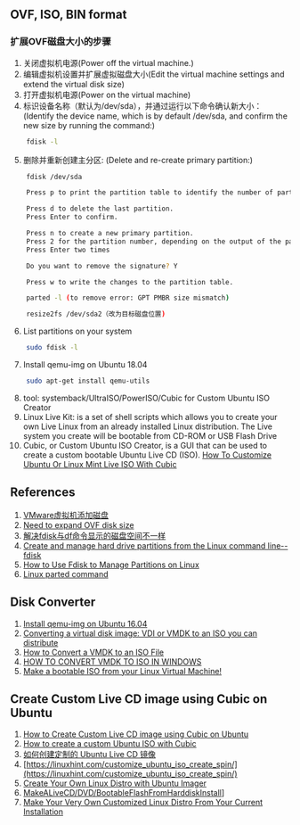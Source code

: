 ## OVF, ISO, BIN format

### 扩展OVF磁盘大小的步骤
1. 关闭虚拟机电源(Power off the virtual machine.)
2. 编辑虚拟机设置并扩展虚拟磁盘大小(Edit the virtual machine settings and extend the virtual disk size)
3. 打开虚拟机电源(Power on the virtual machine)
4. 标识设备名称（默认为/dev/sda），并通过运行以下命令确认新大小：(Identify the device name, which is by default /dev/sda, and confirm the new size by running the command:)
```bash
    fdisk -l 
```
5. 删除并重新创建主分区: (Delete and re-create primary partition:)
```bash
    fdisk /dev/sda

    Press p to print the partition table to identify the number of partitions. By default, there are 2: sda1 and sda2.

    Press d to delete the last partition.
    Press Enter to confirm.

    Press n to create a new primary partition.
    Press 2 for the partition number, depending on the output of the partition table print.
    Press Enter two times

    Do you want to remove the signature? Y

    Press w to write the changes to the partition table.

    parted -l (to remove error: GPT PMBR size mismatch)

    resize2fs /dev/sda2（改为目标磁盘位置)
```
6. List partitions on your system
```bash
    sudo fdisk -l
```
7. Install qemu-img on Ubuntu 18.04
```bash
    sudo apt-get install qemu-utils
```
8. tool: systemback/UltraISO/PowerISO/Cubic for Custom Ubuntu ISO Creator
9. Linux Live Kit: is a set of shell scripts which allows you to create your own Live Linux from an already installed Linux distribution. The Live system you create will be bootable from CD-ROM or USB Flash Drive
10. Cubic, or Custom Ubuntu ISO Creator, is a GUI that can be used to create a custom bootable Ubuntu Live CD (ISO). [How To Customize Ubuntu Or Linux Mint Live ISO With Cubic](https://www.linuxuprising.com/2018/07/how-to-customize-ubuntu-or-linux-mint.html)


## References
1. [VMware虚拟机添加磁盘](https://blog.csdn.net/u012331758/article/details/78285944)
2. [Need to expand OVF disk size](https://forum.xorux.com/discussion/60/need-to-expand-ovf-disk)
3. [解决fdisk与df命令显示的磁盘空间不一样](https://www.qiujiahui.com/2017/08/07/%E8%A7%A3%E5%86%B3fdisk%E4%B8%8Edf%E5%91%BD%E4%BB%A4%E6%98%BE%E7%A4%BA%E7%9A%84%E7%A3%81%E7%9B%98%E7%A9%BA%E9%97%B4%E4%B8%8D%E4%B8%80%E6%A0%B7/)
4. [Create and manage hard drive partitions from the Linux command line--fdisk](https://www.lifewire.com/linux-command-fdisk-4091540)
5. [How to Use Fdisk to Manage Partitions on Linux](https://www.howtogeek.com/106873/how-to-use-fdisk-to-manage-partitions-on-linux/)
6. [Linux parted command](https://www.computerhope.com/unix/parted.htm)

## Disk Converter
1. [Install qemu-img on Ubuntu 16.04](https://www.linuxdesk.com/2017/03/install-qemu-img-on-ubuntu-1604.html)
2. [Converting a virtual disk image: VDI or VMDK to an ISO you can distribute](https://www.turnkeylinux.org/blog/convert-vm-iso)
3. [How to Convert a VMDK to an ISO File](https://www.sevenbits.io/blog/iso/puredarwin/osx/2015/03/11/convert-to-iso.html)
4. [HOW TO CONVERT VMDK TO ISO IN WINDOWS](https://www.ilovefreesoftware.com/26/featured/how-to-convert-vmdk-to-iso-in-windows.html)
5. [Make a bootable ISO from your Linux Virtual Machine!](https://www.youtube.com/watch?v=2tUkmeDdXjM)

## Create Custom Live CD image using Cubic on Ubuntu
1. [How to Create Custom Live CD image using Cubic on Ubuntu](https://linoxide.com/linux-how-to/create-custom-live-cd-image-cubic-ubuntu/)
2. [How to create a custom Ubuntu ISO with Cubic](https://www.techrepublic.com/article/how-to-create-a-custom-ubuntu-iso-with-cubic/)
3. [如何创建定制的 Ubuntu Live CD 镜像](https://www.linuxidc.com/Linux/2018-01/150491.htm)
4. [https://linuxhint.com/customize_ubuntu_iso_create_spin/](https://linuxhint.com/customize_ubuntu_iso_create_spin/)
5. [Create Your Own Linux Distro with Ubuntu Imager](https://www.maketecheasier.com/create-linux-distro/)
6. [MakeALiveCD/DVD/BootableFlashFromHarddiskInstall](https://help.ubuntu.com/community/MakeALiveCD/DVD/BootableFlashFromHarddiskInstall)]
7. [Make Your Very Own Customized Linux Distro From Your Current Installation](http://www.linuxandubuntu.com/home/make-your-very-own-customized-linux-distro-from-your-current-installation)